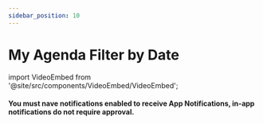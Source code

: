 ```yaml
---
sidebar_position: 10
---
```


# My Agenda Filter by Date

import VideoEmbed from '@site/src/components/VideoEmbed/VideoEmbed';

<VideoEmbed src="https://www.loom.com/embed/66514e89dad846daa4ebf72879b2434c?sid=2427c203-903a-4884-a728-f75987d614de" title="Video Title" />

#### You must nave notifications enabled to receive App Notifications, in-app notifications do not require approval.
